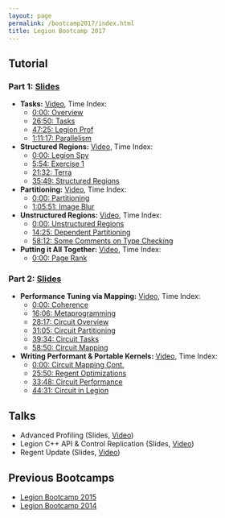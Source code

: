 ```yaml
---
layout: page
permalink: /bootcamp2017/index.html
title: Legion Bootcamp 2017
---
```



## Tutorial

### Part 1: [Slides](/pdfs/bootcamp2017/TutorialPart1.pdf)

  * **Tasks:** [Video](https://www.youtube.com/watch?v=sC0UBFx0lXg&list=PLUNK9XcztK7xutP-diU7tw_1PFcXMYEmE&index=1), Time Index:
      * [0:00: Overview](https://www.youtube.com/watch?v=sC0UBFx0lXg&list=PLUNK9XcztK7xutP-diU7tw_1PFcXMYEmE&index=1&t=0s)
      * [26:50: Tasks](https://www.youtube.com/watch?v=sC0UBFx0lXg&list=PLUNK9XcztK7xutP-diU7tw_1PFcXMYEmE&index=1&t=26m50s)
      * [47:25: Legion Prof](https://www.youtube.com/watch?v=sC0UBFx0lXg&list=PLUNK9XcztK7xutP-diU7tw_1PFcXMYEmE&index=1&t=47m25s)
      * [1:11:17: Parallelism](https://www.youtube.com/watch?v=sC0UBFx0lXg&list=PLUNK9XcztK7xutP-diU7tw_1PFcXMYEmE&index=1&t=1h11m17s)
  * **Structured Regions:** [Video](https://www.youtube.com/watch?v=s87dWwnWKN8&list=PLUNK9XcztK7xutP-diU7tw_1PFcXMYEmE&index=2), Time Index:
      * [0:00: Legion Spy](https://www.youtube.com/watch?v=s87dWwnWKN8&list=PLUNK9XcztK7xutP-diU7tw_1PFcXMYEmE&index=2&t=0s)
      * [5:54: Exercise 1](https://www.youtube.com/watch?v=s87dWwnWKN8&list=PLUNK9XcztK7xutP-diU7tw_1PFcXMYEmE&index=2&t=5m54s)
      * [21:32: Terra](https://www.youtube.com/watch?v=s87dWwnWKN8&list=PLUNK9XcztK7xutP-diU7tw_1PFcXMYEmE&index=2&t=21m32s)
      * [35:49: Structured Regions](https://www.youtube.com/watch?v=s87dWwnWKN8&list=PLUNK9XcztK7xutP-diU7tw_1PFcXMYEmE&index=2&t=35m49s)
  * **Partitioning:** [Video](https://www.youtube.com/watch?v=ZKfe5JG7LDo&list=PLUNK9XcztK7xutP-diU7tw_1PFcXMYEmE&index=3), Time Index:
      * [0:00: Partitioning](https://www.youtube.com/watch?v=ZKfe5JG7LDo&list=PLUNK9XcztK7xutP-diU7tw_1PFcXMYEmE&index=3&t=0s)
      * [1:05:51: Image Blur](https://www.youtube.com/watch?v=ZKfe5JG7LDo&list=PLUNK9XcztK7xutP-diU7tw_1PFcXMYEmE&index=3&t=1h5m51s)
  * **Unstructured Regions:** [Video](https://www.youtube.com/watch?v=KEMh0b4VmTU&list=PLUNK9XcztK7xutP-diU7tw_1PFcXMYEmE&index=4), Time Index:
      * [0:00: Unstructured Regions](https://www.youtube.com/watch?v=KEMh0b4VmTU&list=PLUNK9XcztK7xutP-diU7tw_1PFcXMYEmE&index=4&t=0s)
      * [14:25: Dependent Partitioning](https://www.youtube.com/watch?v=KEMh0b4VmTU&list=PLUNK9XcztK7xutP-diU7tw_1PFcXMYEmE&index=4&t=14m25s)
      * [58:12: Some Comments on Type Checking](https://www.youtube.com/watch?v=KEMh0b4VmTU&list=PLUNK9XcztK7xutP-diU7tw_1PFcXMYEmE&index=4&t=58m12s)
  * **Putting it All Together:** [Video](https://www.youtube.com/watch?v=RpF2GFtClvw&list=PLUNK9XcztK7xutP-diU7tw_1PFcXMYEmE&index=5), Time Index:
      * [0:00: Page Rank](https://www.youtube.com/watch?v=RpF2GFtClvw&list=PLUNK9XcztK7xutP-diU7tw_1PFcXMYEmE&index=5&t=0s)

### Part 2: [Slides](/pdfs/bootcamp2017/TutorialPart2.pdf)

  * **Performance Tuning via Mapping:** [Video](https://www.youtube.com/watch?v=zJI-APPig2g&list=PLUNK9XcztK7xutP-diU7tw_1PFcXMYEmE&index=6), Time Index:
      * [0:00: Coherence](https://www.youtube.com/watch?v=zJI-APPig2g&list=PLUNK9XcztK7xutP-diU7tw_1PFcXMYEmE&index=6&t=0s)
      * [16:06: Metaprogramming](https://www.youtube.com/watch?v=zJI-APPig2g&list=PLUNK9XcztK7xutP-diU7tw_1PFcXMYEmE&index=6&t=16m6s)
      * [28:17: Circuit Overview](https://www.youtube.com/watch?v=zJI-APPig2g&list=PLUNK9XcztK7xutP-diU7tw_1PFcXMYEmE&index=6&t=28m17s)
      * [31:05: Circuit Partitioning](https://www.youtube.com/watch?v=zJI-APPig2g&list=PLUNK9XcztK7xutP-diU7tw_1PFcXMYEmE&index=6&t=31m5s)
      * [39:34: Circuit Tasks](https://www.youtube.com/watch?v=zJI-APPig2g&list=PLUNK9XcztK7xutP-diU7tw_1PFcXMYEmE&index=6&t=39m34s)
      * [58:50: Circuit Mapping](https://www.youtube.com/watch?v=zJI-APPig2g&list=PLUNK9XcztK7xutP-diU7tw_1PFcXMYEmE&index=6&t=58m50s)
  * **Writing Performant & Portable Kernels:** [Video](https://www.youtube.com/watch?v=U_V0sd0nmzk&list=PLUNK9XcztK7xutP-diU7tw_1PFcXMYEmE&index=7), Time Index:
      * [0:00: Circuit Mapping Cont.](https://www.youtube.com/watch?v=U_V0sd0nmzk&list=PLUNK9XcztK7xutP-diU7tw_1PFcXMYEmE&index=7&t=0s)
      * [25:50: Regent Optimizations](https://www.youtube.com/watch?v=U_V0sd0nmzk&list=PLUNK9XcztK7xutP-diU7tw_1PFcXMYEmE&index=7&t=25m50s)
      * [33:48: Circuit Performance](https://www.youtube.com/watch?v=U_V0sd0nmzk&list=PLUNK9XcztK7xutP-diU7tw_1PFcXMYEmE&index=7&t=33m48s)
      * [44:31: Circuit in Legion](https://www.youtube.com/watch?v=U_V0sd0nmzk&list=PLUNK9XcztK7xutP-diU7tw_1PFcXMYEmE&index=7&t=44m31s)

## Talks

  * Advanced Profiling (Slides, [Video](https://www.youtube.com/watch?v=Mk7kER1xyiA&list=PLUNK9XcztK7xutP-diU7tw_1PFcXMYEmE&index=8))
  * Legion C++ API & Control Replication (Slides, [Video](https://www.youtube.com/watch?v=nKBhMlPHpvY&list=PLUNK9XcztK7xutP-diU7tw_1PFcXMYEmE&index=9))
  * Regent Update (Slides, [Video](https://www.youtube.com/watch?v=2VyhhtIOijQ&list=PLUNK9XcztK7xutP-diU7tw_1PFcXMYEmE&index=10))

<!--
## Exercises

The exercises from the bootcamp are available in a [Github repository](https://github.com/StanfordLegion/bootcamp-2015) (and linked below). In order to run these examples on your local machine, follow the [Regent installation instructions](https://github.com/StanfordLegion/legion/tree/master/language).

  * **Session 1: Regions and Tasks**
      * Part 1: [Instructions](https://github.com/StanfordLegion/bootcamp-2015/blob/master/regent/exercises/session1/part1/instructions.md), [Starter Code](https://github.com/StanfordLegion/bootcamp-2015/blob/master/regent/exercises/session1/part1/circuit.rg), [Solution Code](https://github.com/StanfordLegion/bootcamp-2015/blob/master/regent/exercises/session1/part1/circuit_sol.rg)
      * Part 2: [Instructions](https://github.com/StanfordLegion/bootcamp-2015/blob/master/regent/exercises/session1/part2/instructions.md), [Starter Code](https://github.com/StanfordLegion/bootcamp-2015/blob/master/regent/exercises/session1/part2/circuit.rg), [Solution Code](https://github.com/StanfordLegion/bootcamp-2015/blob/master/regent/exercises/session1/part2/circuit_sol.rg)
  * **Session 2: Partitioning**
      * Part 1: [Instructions](https://github.com/StanfordLegion/bootcamp-2015/blob/master/regent/exercises/session2/part1/instructions.md), [Starter Code](https://github.com/StanfordLegion/bootcamp-2015/blob/master/regent/exercises/session2/part1/circuit.rg), [Solution Code](https://github.com/StanfordLegion/bootcamp-2015/blob/master/regent/exercises/session2/part1/circuit_sol.rg)
      * Part 2: [Instructions](https://github.com/StanfordLegion/bootcamp-2015/blob/master/regent/exercises/session2/part2/instructions.md), [Starter Code](https://github.com/StanfordLegion/bootcamp-2015/blob/master/regent/exercises/session2/part2/circuit.rg), [Solution Code](https://github.com/StanfordLegion/bootcamp-2015/blob/master/regent/exercises/session2/part2/circuit_sol.rg)
  * **Session 3: Mapping and Optimization**
      * Part 1: [Instructions](https://github.com/StanfordLegion/bootcamp-2015/blob/master/regent/exercises/session3/part1/instructions.md), [Starter Code](https://github.com/StanfordLegion/bootcamp-2015/blob/master/regent/exercises/session3/part1/circuit.rg), [Solution Code](https://github.com/StanfordLegion/bootcamp-2015/blob/master/regent/exercises/session3/part1/circuit_sol.rg)
      * Part 2: [Instructions](https://github.com/StanfordLegion/bootcamp-2015/blob/master/regent/exercises/session3/part2/instructions.md), [Starter Code](https://github.com/StanfordLegion/bootcamp-2015/blob/master/regent/exercises/session3/part2/circuit.rg), [Solution Code](https://github.com/StanfordLegion/bootcamp-2015/blob/master/regent/exercises/session3/part2/circuit_sol.rg)

-->

## Previous Bootcamps

  * [Legion Bootcamp 2015](/bootcamp2015/)
  * [Legion Bootcamp 2014](/bootcamp2014/)
